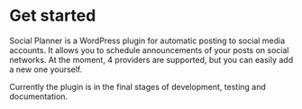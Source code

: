 # Get started

Social Planner is a WordPress plugin for automatic posting to social media accounts. It allows you to schedule announcements of your posts on social networks. At the moment, 4 providers are supported, but you can easily add a new one yourself.

Currently the plugin is in the final stages of development, testing and documentation.